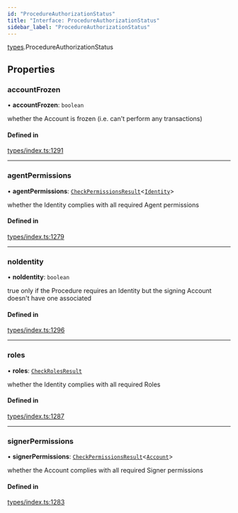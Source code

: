 ```yaml
---
id: "ProcedureAuthorizationStatus"
title: "Interface: ProcedureAuthorizationStatus"
sidebar_label: "ProcedureAuthorizationStatus"
---
```


[types](../../../modules/Types/Types.md).ProcedureAuthorizationStatus

## Properties

### accountFrozen

• **accountFrozen**: `boolean`

whether the Account is frozen (i.e. can't perform any transactions)

#### Defined in

[types/index.ts:1291](https://github.com/PolymeshAssociation/polymesh-sdk/blob/95e180d2/src/types/index.ts#L1291)

___

### agentPermissions

• **agentPermissions**: [`CheckPermissionsResult`](../CheckPermissionsResult/CheckPermissionsResult.md)<[`Identity`](../../../enums/Types/SignerType/SignerType.md#identity)\>

whether the Identity complies with all required Agent permissions

#### Defined in

[types/index.ts:1279](https://github.com/PolymeshAssociation/polymesh-sdk/blob/95e180d2/src/types/index.ts#L1279)

___

### noIdentity

• **noIdentity**: `boolean`

true only if the Procedure requires an Identity but the signing Account
  doesn't have one associated

#### Defined in

[types/index.ts:1296](https://github.com/PolymeshAssociation/polymesh-sdk/blob/95e180d2/src/types/index.ts#L1296)

___

### roles

• **roles**: [`CheckRolesResult`](../CheckRolesResult/CheckRolesResult.md)

whether the Identity complies with all required Roles

#### Defined in

[types/index.ts:1287](https://github.com/PolymeshAssociation/polymesh-sdk/blob/95e180d2/src/types/index.ts#L1287)

___

### signerPermissions

• **signerPermissions**: [`CheckPermissionsResult`](../CheckPermissionsResult/CheckPermissionsResult.md)<[`Account`](../../../enums/Types/SignerType/SignerType.md#account)\>

whether the Account complies with all required Signer permissions

#### Defined in

[types/index.ts:1283](https://github.com/PolymeshAssociation/polymesh-sdk/blob/95e180d2/src/types/index.ts#L1283)
